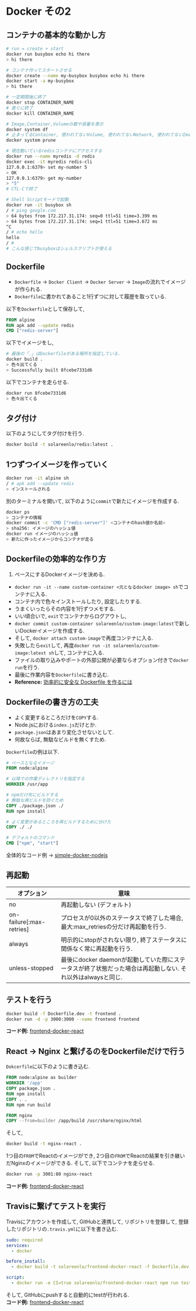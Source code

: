 # Docker その2
## コンテナの基本的な動かし方
```bash
# run = create + start
docker run busybox echo hi there
> hi there

# コンテナ作ってスタートさせる
docker create --name my-busybox busybox echo hi there
docker start -a my-busybox
> hi there

# 一定期間後に終了
docker stop CONTAINER_NAME
# 直ぐに終了
docker kill CONTAINER_NAME

# Image,Container,Volumeの数や容量を表示
docker system df
# 止まってるContainer, 使われてないVolume, 使われてないNetwork, 使われてないImageを削除
docker system prune

# 現在動いているredisコンテナにアクセスする
docker run --name myredis -d redis
docker exec -it myredis redis-cli
127.0.0.1:6379> set my-number 5
> OK
127.0.0.1:6379> get my-number
> "5"
# CTL-Cで終了

# Shell Scriptモードで起動
docker run -it busybox sh
/ # ping google.com
> 64 bytes from 172.217.31.174: seq=0 ttl=51 time=3.399 ms
> 64 bytes from 172.217.31.174: seq=1 ttl=51 time=3.672 ms
^C
/ # echo hello
hello
/ #
# こんな感じでbusyboxはシェルスクリプトが使える
```

## Dockerfile
- `Dockerfile` -> `Docker Client` -> `Docker Server` -> `Image`の流れでイメージが作られる.
- `Dockerfile`に書かれてあること1行ずつに対して履歴を取っている.

以下を`Dockerfile`として保存して,
```dockerfile
FROM alpine
RUN apk add --update redis
CMD ["redis-server"]
```
以下でイメージをし,
```bash
# 最後の「.」はDockerfileがある場所を指定している.
docker build .
> 色々出てくる
> Successfully built 8fcebe7331d6
```
以下でコンテナを走らせる.
```bash
docker run 8fcebe7331d6
> 色々出てくる
```

## タグ付け
以下のようにしてタグ付けを行う.
```bash
docker build -t solareenlo/redis:latest .
```

## 1つずつイメージを作っていく
```bash
docker run -it alpine sh
/ # apk add --update redis
> インストールされる
```
別のターミナルを開いて, 以下のように`commit`で新たにイメージを作成する.
```bash
docker ps
> コンテナの情報
docker commit -c 'CMD ["redis-server"]' <コンテナのhash値か名前>
> sha256: イメージのハッシュ値
docker run イメージのハッシュ値
> 新たに作ったイメージからコンテナが走る
```

## Dockerfileの効率的な作り方
1. ベースにするDockerイメージを決める.
- `docker run -it --name custom-container <元となるdocker image> sh`でコンテナに入る.
- コンテナ内で色々インストールしたり, 設定したりする.
- うまくいったらその内容を1行ずつメモする.
- いい頃合いで, `exit`でコンテナからログアウトし,
- `docker commit custom-container solareenlo/custom-image:latest`で新しいDockerイメージを作成する.
- そして, `docker attach custom-image`で再度コンテナに入る.
- 失敗したら`exit`して, 再度`docker run -it solareenlo/custom-image:latest sh`して, コンテナに入る.
- ファイルの取り込みやポートの外部公開が必要ならオプション付きで`docker run`を行う.
- 最後に作業内容を`Dockerfile`に書き込む.
 - **Reference:** [効率的に安全な Dockerfile を作るには](https://qiita.com/pottava/items/452bf80e334bc1fee69a)

## Dockerfileの書き方の工夫
- よく変更するところだけを`COPY`する.
 - Node.jsにおける`index.js`だけとか.
 - `package.json`はあまり変化させないとして.
- 何故ならば, 無駄なビルドを無くすため.

`Dockerfile`の例は以下.
```dockerfile
# ベースとなるイメージ
FROM node:alpine

# 以降での作業ディレクトリを指定する
WORKDIR /usr/app

# npmだけ先にビルドする
# 無駄な再ビルドを防ぐため
COPY ./package.json ./
RUN npm install

# よく変更があるところを再ビルドするために分けた
COPY ./ ./

# デフォルトのコマンド
CMD ["npm", "start"]
```
全体的なコード例 -> [simple-docker-nodejs](https://github.com/solareenlo/simple-docker-nodejs)

## 再起動
|オプション|意味|
|---|---|
|no|再起動しない (デフォルト)|
|on-failure[:max-retries]|プロセスが0以外のステータスで終了した場合,  最大:max_retriesの分だけ再起動を行う.|
|always|明示的にstopがされない限り, 終了ステータスに関係なく常に再起動を行う.|
unless-stopped|最後にdocker daemonが起動していた際にステータスが終了状態だった場合は再起動しない. それ以外はalwaysと同じ.|

## テストを行う
```bash
docker build -f Dockerfile.dev -t frontend .
docker run -d -p 3000:3000 --name frontend frontend
```
**コード例:** [frontend-docker-react](https://github.com/solareenlo/frontend-docker-react)

## React -> Nginx と繋げるのをDockerfileだけで行う
`Dokcerfile`に以下のように書き込む.
```dockerfile
FROM node:alpine as builder
WORKDIR '/app'
COPY package.json .
RUN npm install
COPY . .
RUN npm run build

FROM nginx
COPY --from=builder /app/build /usr/share/nginx/html
```
そして,
```bash
docker build -t nginx-react .
```
1つ目の`FROM`でReactのイメージができ, 2つ目の`FROM`でReactの結果を引き継いだNginxのイメージができる.
そして, 以下でコンテナを走らせる.
```bash
docker run -p 3001:80 nginx-react
```
**コード例:** [frontend-docker-react](https://github.com/solareenlo/frontend-docker-react)

## Travisに繋げてテストを実行
Travisにアカウントを作成して, GitHubと連携して, リポジトリを登録して, 登録したリポジトリの`.travis.yml`に以下を書き込む.
```yaml
sudo: required
services:
  - docker

before_install:
  - docker build -t solareenlo/frontend-docker-react -f Dockerfile.dev .

script:
  - docker run -e CI=true solareenlo/frontend-docker-react npm run test -- --watchAll=false
```
そして, GitHubにpushすると自動的にtestが行われる.  
**コード例:** [frontend-docker-react](https://github.com/solareenlo/frontend-docker-react)
